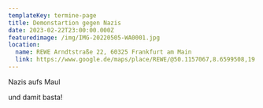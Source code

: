 ```yaml
---
templateKey: termine-page
title: Demonstartion gegen Nazis
date: 2023-02-22T23:00:00.000Z
featuredimage: /img/IMG-20220505-WA0001.jpg
location:
  name: REWE Arndtstraße 22, 60325 Frankfurt am Main
  link: https://www.google.de/maps/place/REWE/@50.1157067,8.6599508,19.83z/data=!4m5!3m4!1s0x47bd0951a9a80ba3:0x7e1f805df9c9c4ee!8m2!3d50.1156919!4d8.6598403
---
```

Nazis aufs Maul

[](https://duckduckgo.com/?q=bockenheimer+warte&t=ffab&ia=web&iaxm=maps&iai=10328770694044128329)und damit basta!